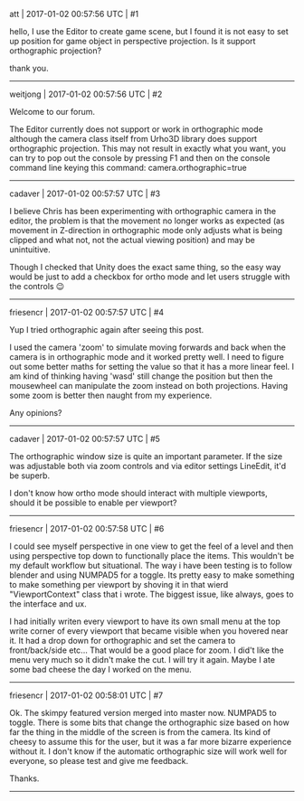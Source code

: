 att | 2017-01-02 00:57:56 UTC | #1

hello, 
I use the Editor to create game scene, but I found it is not easy to set up position for game object in perspective projection.
Is it support orthographic projection?

thank you.

-------------------------

weitjong | 2017-01-02 00:57:56 UTC | #2

Welcome to our forum.

The Editor currently does not support or work in orthographic mode although the camera class itself from Urho3D library does support orthographic projection. This may not result in exactly what you want, you can try to pop out the console by pressing F1 and then on the console command line keying this command: camera.orthographic=true

-------------------------

cadaver | 2017-01-02 00:57:57 UTC | #3

I believe Chris has been experimenting with orthographic camera in the editor, the problem is that the movement no longer works as expected (as movement in Z-direction in orthographic mode only adjusts what is being clipped and what not, not the actual viewing position) and may be unintuitive.

Though I checked that Unity does the exact same thing, so the easy way would be just to add a checkbox for ortho mode and let users struggle with the controls :wink:

-------------------------

friesencr | 2017-01-02 00:57:57 UTC | #4

Yup I tried orthographic again after seeing this post.  

I used the camera 'zoom' to simulate moving forwards and back when the camera is in orthographic mode and it worked pretty well.  I need to figure out some better maths for setting the value so that it has a more linear feel.  I am kind of thinking having 'wasd' still change the position but then the mousewheel can manipulate the zoom instead on both projections.  Having some zoom is better then naught from my experience.

Any opinions?

-------------------------

cadaver | 2017-01-02 00:57:57 UTC | #5

The orthographic window size is quite an important parameter. If the size was adjustable both via zoom controls and via editor settings LineEdit, it'd be superb.

I don't know how ortho mode should interact with multiple viewports, should it be possible to enable per viewport?

-------------------------

friesencr | 2017-01-02 00:57:58 UTC | #6

I could see myself perspective in one view to get the feel of a level and then using perspective top down to functionally place the items.  This wouldn't be my default workflow but situational.  The way i have been testing is to follow blender and using NUMPAD5 for a toggle.  Its pretty easy to make something to make something per viewport by shoving it in that wierd "ViewportContext" class that i wrote.  The biggest issue, like always, goes to the interface and ux.

I had initially writen every viewport to have its own small menu at the top write corner of every viewport that became visible when you hovered near it.  It had a drop down for orthographic and set the camera to front/back/side etc...  That would be a good place for zoom.  I did't like the menu very much so it didn't make the cut.  I will try it again.  Maybe I ate some bad cheese the day I worked on the menu.

-------------------------

friesencr | 2017-01-02 00:58:01 UTC | #7

Ok.  The skimpy featured version merged into master now.  NUMPAD5 to toggle.  There is some bits that change the orthographic size based on how far the thing in the middle of the screen is from the camera.  Its kind of cheesy to assume this for the user, but it was a far more bizarre experience without it.  I don't know if the automatic orthographic size will work well for everyone, so please test and give me feedback.

Thanks.

-------------------------

